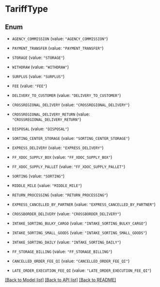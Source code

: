# TariffType

## Enum


* `AGENCY_COMMISSION` (value: `"AGENCY_COMMISSION"`)

* `PAYMENT_TRANSFER` (value: `"PAYMENT_TRANSFER"`)

* `STORAGE` (value: `"STORAGE"`)

* `WITHDRAW` (value: `"WITHDRAW"`)

* `SURPLUS` (value: `"SURPLUS"`)

* `FEE` (value: `"FEE"`)

* `DELIVERY_TO_CUSTOMER` (value: `"DELIVERY_TO_CUSTOMER"`)

* `CROSSREGIONAL_DELIVERY` (value: `"CROSSREGIONAL_DELIVERY"`)

* `CROSSREGIONAL_DELIVERY_RETURN` (value: `"CROSSREGIONAL_DELIVERY_RETURN"`)

* `DISPOSAL` (value: `"DISPOSAL"`)

* `SORTING_CENTER_STORAGE` (value: `"SORTING_CENTER_STORAGE"`)

* `EXPRESS_DELIVERY` (value: `"EXPRESS_DELIVERY"`)

* `FF_XDOC_SUPPLY_BOX` (value: `"FF_XDOC_SUPPLY_BOX"`)

* `FF_XDOC_SUPPLY_PALLET` (value: `"FF_XDOC_SUPPLY_PALLET"`)

* `SORTING` (value: `"SORTING"`)

* `MIDDLE_MILE` (value: `"MIDDLE_MILE"`)

* `RETURN_PROCESSING` (value: `"RETURN_PROCESSING"`)

* `EXPRESS_CANCELLED_BY_PARTNER` (value: `"EXPRESS_CANCELLED_BY_PARTNER"`)

* `CROSSBORDER_DELIVERY` (value: `"CROSSBORDER_DELIVERY"`)

* `INTAKE_SORTING_BULKY_CARGO` (value: `"INTAKE_SORTING_BULKY_CARGO"`)

* `INTAKE_SORTING_SMALL_GOODS` (value: `"INTAKE_SORTING_SMALL_GOODS"`)

* `INTAKE_SORTING_DAILY` (value: `"INTAKE_SORTING_DAILY"`)

* `FF_STORAGE_BILLING` (value: `"FF_STORAGE_BILLING"`)

* `CANCELLED_ORDER_FEE_QI` (value: `"CANCELLED_ORDER_FEE_QI"`)

* `LATE_ORDER_EXECUTION_FEE_QI` (value: `"LATE_ORDER_EXECUTION_FEE_QI"`)


[[Back to Model list]](../README.md#documentation-for-models) [[Back to API list]](../README.md#documentation-for-api-endpoints) [[Back to README]](../README.md)


